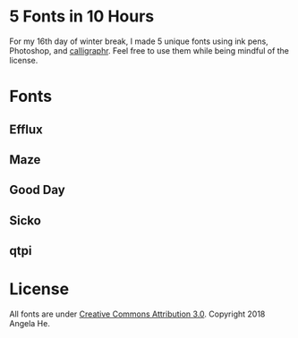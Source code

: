 # 5 Fonts in 10 Hours
For my 16th day of winter break, I made 5 unique fonts using ink pens, Photoshop, and [calligraphr](https://calligraphr.com). Feel free to use them while being mindful of the license.

# Fonts
## Efflux
## Maze
## Good Day
## Sicko
## qtpi 

# License
All fonts are under [Creative Commons Attribution 3.0](https://creativecommons.org/licenses/by/3.0/us/). Copyright 2018 Angela He.
